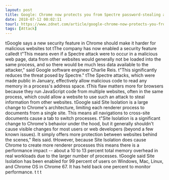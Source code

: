```yaml
---
layout: post
title: Google: Chrome now protects you from Spectre password-stealing attacks
date: 2018-07-12 00:02:11
tourl: https://www.zdnet.com/article/google-chrome-now-protects-you-from-spectre-password-stealing-attacks/
tags: [Attack]
---
```

 tGoogle says a new security feature in Chrome should make it harder for malicious websites tot tThe company has now enabled a security feature calledt t"This means even if a Spectre attack were to occur in a malicious web page, data from other websites would generally not be loaded into the same process, and so there would be much less data available to the attacker," said Google software engineer Charlie Reis. t"This significantly reduces the threat posed by Spectre." tThe Spectre attacks, which were made public in January, effectively allow malicious code to read any memory in a process's address space. tThis flaw matters more for browsers because they run JavaScript code from multiple websites, often in the same process, which could allow a website to use such an attack to steal information from other websites. tGoogle said Site Isolation is a large change to Chrome's architecture, limiting each renderer process to documents from a single site. This means all navigations to cross-site documents cause a tab to switch processes. t"Site Isolation is a significant change to Chrome's behavior under the hood, but it generally shouldn't cause visible changes for most users or web developers (beyond a few known issues). It simply offers more protection between websites behind the scenes," Reis said. tHowever, because Site Isolation does cause Chrome to create more renderer processes this means there is a performance impact -- about a 10 to 13 percent total memory overhead in real workloads due to the larger number of processes. tGoogle said Site Isolation has been enabled for 99 percent of users on Windows, Mac, Linux, and Chrome OS in Chrome 67. It has held back one percent to monitor performance. t t t